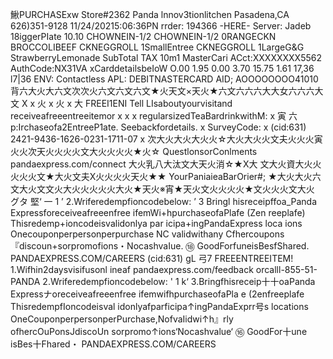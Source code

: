 鰍PURCHASExw Store#2362 Panda lnnov3tionlitchen Pasadena,CA 626)351-9128 11/24/20215:06:36PN rrder: 194366 -HERE- Server: Jadeb 18iggerPIate 10.10 CHOWNEIN-1/2 CHOWNEIN-1/2 0RANGECKN BROCCOLIBEEF CKNEGGROLL 1SmallEntree CKNEGGROLL 1LargeG&G StrawberryLemonade SubTotal TAX 10m1 MasterCari ACct:XXXXXXXX5562 AuthCode:NX31VA xCarddetailsbeIoW O.00 1.95 0.00 3.70 15.75 1.61 17,36 l7|36 ENV: Contactless APL: DEBITNASTERCARD AID; AOOOOOOOO41010 背六大火大六文次次火六文六文六文★火天文×天火★六文六六六大大女六六六大文 X x 火 x 火 x 大 FREEI1ENI Tell LIsaboutyourvisitand receiveafreeentreeitemor x x x regularsizedTeaBardrinkwithM: x 寅 六 p:Irchaseofa2EntreeP1ate. Seebackfordetails. x SurveyCode: x (cid:631) 2421-9436-1626-0231-1711-07 x 次大火大火大火火☆大火大火火文夫火火火寅火火次天火火火火文大火火火火★火☆ QuestlonsorConlments pandaexpress.com/connect 大火乳八大汰文大天火消☆★X大 文大火資大火火火火火文★大火文夫X火火火火天火★★ YourPaniaieaBarOrier#; ★大火大火六文大火文文火大火火火火火大火★天火※宵★天火文火火火火★文火火火文大火 グタ 堅‘ 一 1 ’ 2.Wriferedempfioncodebelow: ’ 3 Bringl hisreceipffoa_Panda Expressforeceiveafreeenfree ifemWi+hpurchaseofaPlafe (Zen reeplafe) Thisredemp+ioncodeisvalidonlya par icipa+ingPandaExpress loca ions Onecouponperpersonperpurchase NC validwithany Cfhercoupons『discoun+sorpromofions・NocashvaIue. ⑱ GoodForfuneisBesfShared. PANDAEXPRESS.COM/CAREERS (cid:631) gL 弓7 FREEENTREEITEM! 1.Wifhin2daysvisifusonl ineaf pandaexpress.com/feedback orcalll-855-51-PANDA 2.Wriferedempfioncodebelow: ' 1 k‘ 3.Bringfhisreceip十十oaPanda Expressナoreceiveafreeenfree ifemwifhpurchaseofaPla e (2enfreeplafe ThisredempfIoncodeisval idonlyafparficipa↑ingPandaExprr号s locations OneCouponperpersonperPurchase,NofvaIidwi↑h』rly ofhercOuPonsJdiscoUn sorpromo↑ions‘Nocashvalue‘ ⑯ GoodFor十une isBes十Fhared・ PANDAEXPRESS.COM/CAREERS